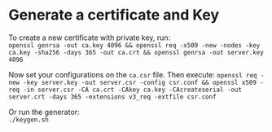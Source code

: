 # Generate a certificate and Key

To create a new certificate with private key, run:  
`
openssl genrsa -out ca.key 4096 &&
openssl req -x509 -new -nodes -key ca.key -sha256 -days 365 -out ca.crt &&
openssl genrsa -out server.key 4096
`  

Now set your configurations on the `ca.csr` file. Then execute:
`
openssl req -new -key server.key -out server.csr -config csr.conf &&
openssl x509 -req -in server.csr -CA ca.crt -CAkey ca.key -CAcreateserial -out server.crt -days 365 -extensions v3_req -extfile csr.conf
`

Or run the generator:  
`./keygen.sh`
